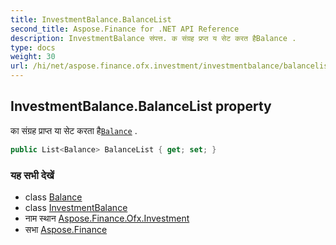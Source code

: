 ```yaml
---
title: InvestmentBalance.BalanceList
second_title: Aspose.Finance for .NET API Reference
description: InvestmentBalance संपत्त. क संग्रह प्रप्त य सेट करत हैBalance .
type: docs
weight: 30
url: /hi/net/aspose.finance.ofx.investment/investmentbalance/balancelist/
---
```

## InvestmentBalance.BalanceList property

का संग्रह प्राप्त या सेट करता है[`Balance`](../../../aspose.finance.ofx/balance/) .

```csharp
public List<Balance> BalanceList { get; set; }
```

### यह सभी देखें

* class [Balance](../../../aspose.finance.ofx/balance/)
* class [InvestmentBalance](../)
* नाम स्थान [Aspose.Finance.Ofx.Investment](../../investmentbalance/)
* सभा [Aspose.Finance](../../../)


